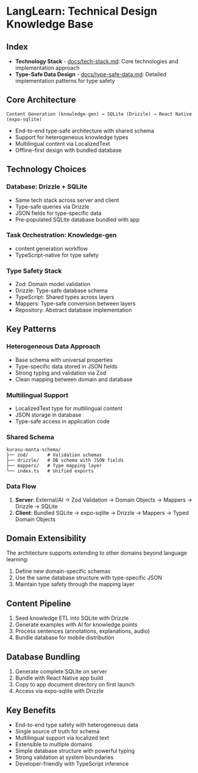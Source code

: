 # LangLearn: Technical Design Knowledge Base

## Index
- **Technology Stack** - [docs/tech-stack.md](.ai/tech-stack): Core technologies and implementation approach
- **Type-Safe Data Design** - [docs/type-safe-data.md](.ai/type-safe-data): Detailed implementation patterns for type safety

## Core Architecture
```
Content Generation (knowledge-gen) → SQLite (Drizzle) → React Native (expo-sqlite)
```
- End-to-end type-safe architecture with shared schema
- Support for heterogeneous knowledge types
- Multilingual content via LocalizedText
- Offline-first design with bundled database

## Technology Choices

### Database: Drizzle + SQLite
- Same tech stack across server and client
- Type-safe queries via Drizzle
- JSON fields for type-specific data
- Pre-populated SQLite database bundled with app

### Task Orchestration: Knowledge-gen
- content generation workflow
- TypeScript-native for type safety

### Type Safety Stack
- Zod: Domain model validation
- Drizzle: Type-safe database schema
- TypeScript: Shared types across layers
- Mappers: Type-safe conversion between layers
- Repository: Abstract database implementation

## Key Patterns

### Heterogeneous Data Approach
- Base schema with universal properties
- Type-specific data stored in JSON fields
- Strong typing and validation via Zod
- Clean mapping between domain and database

### Multilingual Support
- LocalizedText type for multilingual content
- JSON storage in database
- Type-safe access in application code

### Shared Schema
```
kurasu-manta-schema/
├── zod/       # Validation schemas
├── drizzle/   # DB schema with JSON fields
├── mappers/   # Type mapping layer
└── index.ts   # Unified exports
```

### Data Flow
1. **Server**: External/AI → Zod Validation → Domain Objects → Mappers → Drizzle → SQLite
2. **Client**: Bundled SQLite → expo-sqlite → Drizzle → Mappers → Typed Domain Objects

## Domain Extensibility
The architecture supports extending to other domains beyond language learning:

1. Define new domain-specific schemas
2. Use the same database structure with type-specific JSON
3. Maintain type safety through the mapping layer

## Content Pipeline
1. Seed knowledge ETL into SQLite with Drizzle
2. Generate examples with AI for knowledge points
3. Process sentences (annotations, explanations, audio)
4. Bundle database for mobile distribution

## Database Bundling
1. Generate complete SQLite on server
2. Bundle with React Native app build
3. Copy to app document directory on first launch
4. Access via expo-sqlite with Drizzle

## Key Benefits
- End-to-end type safety with heterogeneous data
- Single source of truth for schema
- Multilingual support via localized text
- Extensible to multiple domains
- Simple database structure with powerful typing
- Strong validation at system boundaries
- Developer-friendly with TypeScript inference</content>
